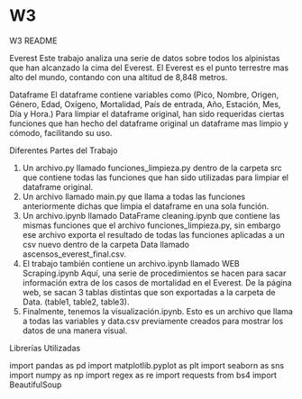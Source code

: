 # W3
W3 README

Everest
Este trabajo analiza una serie de datos sobre todos los alpinistas que han alcanzado la cima del Everest. El Everest es el punto terrestre mas alto del mundo, contando con una altitud de 8,848 metros.

Dataframe
El dataframe contiene variables como (Pico, Nombre, Origen, Género, Edad, Oxígeno, Mortalidad, País de entrada, Año, Estación, Mes, Día y Hora.)
Para limpiar el dataframe original, han sido requeridas ciertas funciones que han hecho del dataframe original un dataframe mas limpio y cómodo, facilitando su uso. 

Diferentes Partes del Trabajo
1.	Un archivo.py llamado funciones_limpieza.py dentro de la carpeta src que contiene todas las funciones que han sido utilizadas para limpiar el dataframe original.
2.	Un archivo llamado main.py que llama a todas las funciones anteriormente dichas que limpia el dataframe en una sola función.
3.	Un archivo.ipynb llamado DataFrame cleaning.ipynb que  contiene las mismas funciones que el archivo funciones_limpieza.py, sin embargo ese archivo exporta el resultado de todas las funciones aplicadas  a un csv nuevo dentro de la carpeta Data llamado ascensos_everest_final.csv.
4.	El trabajo también contiene un archivo.ipynb llamado WEB Scraping.ipynb Aquí, una serie de procedimientos se hacen para sacar información extra de los casos de mortalidad en el Everest. De la página web, se sacan 3 tablas distintas que son exportadas a la carpeta de Data. (table1, table2, table3).
5.	Finalmente, tenemos la visualización.ipynb. Esto es un archivo que llama a todas las variables y data.csv previamente creados para mostrar los datos de una manera visual. 

Librerías Utilizadas 

import pandas as pd
import matplotlib.pyplot as plt
import seaborn as sns
import numpy as np
import regex as re
import requests
from bs4 import BeautifulSoup
